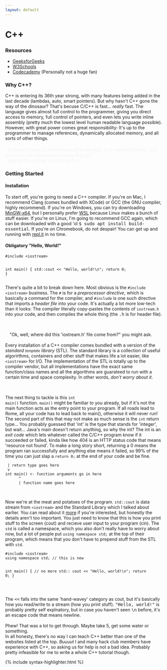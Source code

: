 ```yaml
---
layout: default
---
```



<div class='container'>
<h1 class='display-1 text-center'>C++</h1>
<h3>Resources</h3>
<ul>
<li><a href='https://www.geeksforgeeks.org/c-plus-plus/'>GeeksforGeeks</a></li>
<li><a href='https://www.w3schools.com/cpp/default.asp'>W3Schools</a></li>
<li><a href='https://www.codecademy.com/learn/learn-c-plus-plus'>Codecademy</a> (Personally not a huge fan)</li>
</ul>

<h3>Why C++?</h3>
<p>C++ is entering its 36th year strong, with many features being added in the last decade (lambdas, auto, smart pointers). But why hasn't C++ gone the way of the dinosaur? That's becuse C/C++ is fast... <i>really</i> fast. The language gives almost full control to the programmer, giving you direct access to memory, full control of pointers, and even lets you write inline assembly (pretty much the lowest level human readable language possible). However, with great power comes great responsibility: It's up to the programmer to manage references, dynamically allocated memory, and all sorts of other things.</p>
<h5 class="text-center" style="color: whitesmoke">
"C makes it easy to shoot yourself in the foot; C++ makes it harder, but when you do it blows your whole leg off."<br>- Bjarne Stroustrop, creator of C++
</h5>
<h3>Getting Started</h3>
<h4>Installation</h4>
<p>To start off, you're going to need a C++ compiler. If you're on Mac, I recommend Clang (comes bundled with XCode) or GCC (the GNU compiler, highly recommend). If you're on Windows, you can try downloading <a href="https://code.visualstudio.com/docs/languages/cpp#_example-install-mingwx64">MinGW-x64</a>, but I personally prefer <a href="https://docs.microsoft.com/en-us/windows/wsl/install">WSL</a> because Linux makes a bunch of stuff easier. If you're on Linux, I'm going to recommend GCC again, which can be downloaded with a good 'ol <kbd>$ sudo apt install build-essential</kbd>. If you're on Chromebook, do not despair! You can get up and running with <a href="https://replit.com/site/ide">repl.it</a> in no time.
</p>

<h4>Obligatory "Hello, World!"</h4>

<div class="col-4">
<pre><code>#include &lt;iostream&gt;

int main() {
    std::cout &lt;&lt; "Hello, world!\n";
    return 0;
}</code></pre>
</div>

<p>There's quite a bit to break down here. Most obvious is the <kbd><code>#include &lt;iostream&gt;</code></kbd> business. The <kbd><code>#</code></kbd> is for a <i>preprocessor directive</i>, which is basically a command for the compiler, and <kbd><code>#include</code></kbd> is one such directive that imports a <i>header file</i> into your code. It's actually a lot more low-tech than it looks: The compiler literally copy-pastes the contents of <kbd><code>iostream.h</code></kbd> into your code, and then compiles the whole thing (the <kbd>.h</kbd> is for header file).

<br><br>
&emsp;"Ok, well, where did this 'iostream.h' file come from?" you might ask.<br><br>Every installation of a C++ compiler comes bundled with a version of the <i>standard <small>template</small> library</i> (STL). The standard library is a collection of useful algorirthms, containers and other stuff that makes life a lot easier, like <kbd><code>&lt;iostream&gt;</code></kbd> for I/O. The implementation of the STL is totally up to the compiler vendor, but all implementations have the exact same function/class names and all the algorithms are guarateed to run with a certain time and space complexity. In other words, <em>don't worry about it</em>.

<br><br>
The next thing to tackle is this <kbd><code>int main()</code></kbd> function. <kbd><code>main()</code></kbd> might be familiar to you already, but if it's not the main function acts as the entry point to your program. If all roads lead to Rome, all your code has to lead back to main(), otherwise it will never run! The second part of this that may not make as much sense is the <kbd><code>int</code></kbd> return type... You probably guessed that 'int' is the type that stands for 'integer', but wait... Java's main doesn't return anything, so why the int? The int is an <i>exit code</i> which lets whatever called the C/C++ program know if it succeeded or failed, kinda like how 404 is an HTTP status code that means 'resource not found'. To make a long story short, returning a 0 means the program ran successfully and anything else means it failed, so 99% of the time you can just slap a <kbd><code>return 0;</code></kbd> at the end of your code and be fine.
</p>

<div class="col-4">
<pre><code class="language-plaintext"> | return type goes here
 v
int main() &lt;- function arguments go in here
      ^
      | function name goes here</code></pre>
</div>

<br>
<p>
Now we're at the meat and potatoes of the program. <kbd><code>std::cout</code></kbd> is data stream from <kbd><code>&lt;iostream&gt;</code></kbd> and the Standard Library which I talked about earlier. You can read about it <a href='https://www.geeksforgeeks.org/cout-in-c/'>more</a> if you're interested, but honestly the details aren't too important. You just need to know that this is how you print stuff to the screen (cout) and recieve user input to your program (cin). The <kbd><code>std</code></kbd> is called a namespace, which you also don't really have to worry about now, but a lot of people put <kbd><code>using namespace std;</code></kbd> at the top of their program, which means that you don't have to prepend stuff from the STL with <kbd><code>std</code></kbd>.
</p>

<div class="col-4">
<pre><code>#include &lt;iostream&gt;
using namespace std; // this is new

int main() {
    // no more std::
    cout &lt;&lt; "Hello, world!\n";
    return 0;
}</code></pre>
</div>

<br>
<p>
The <kbd>&lt;&lt;</kbd> falls into the same 'hand-wavey' category as cout, but it's basically how you read/write to a stream (how you print stuff). <kbd>"Hello, world!"</kbd> is probably pretty self explnatory, but in case you haven't seen <kbd>\n</kbd> before, it's an escape code that means newline.
<br><br>
Phew! That was a lot to get through. Maybe take 5, get some water or something.
<br>
In all honesty, there's no way I can teach C++ better than one of the websites listed at the top. <i>Buuuut</i> I and many hack club members have experience with C++, so asking us for help is not a bad idea. Probably pretty infeasible for me to write a whole C++ tutorial though.
</p>



</div>

{% include syntax-highlighter.html %}